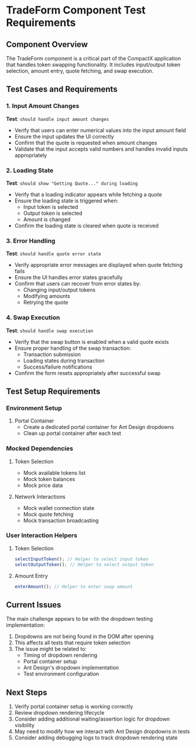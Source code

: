 # TradeForm Component Test Requirements

## Component Overview

The TradeForm component is a critical part of the CompactX application that handles token swapping functionality. It includes input/output token selection, amount entry, quote fetching, and swap execution.

## Test Cases and Requirements

### 1. Input Amount Changes

**Test**: `should handle input amount changes`

- Verify that users can enter numerical values into the input amount field
- Ensure the input updates the UI correctly
- Confirm that the quote is requested when amount changes
- Validate that the input accepts valid numbers and handles invalid inputs appropriately

### 2. Loading State

**Test**: `should show "Getting Quote..." during loading`

- Verify that a loading indicator appears while fetching a quote
- Ensure the loading state is triggered when:
  - Input token is selected
  - Output token is selected
  - Amount is changed
- Confirm the loading state is cleared when quote is received

### 3. Error Handling

**Test**: `should handle quote error state`

- Verify appropriate error messages are displayed when quote fetching fails
- Ensure the UI handles error states gracefully
- Confirm that users can recover from error states by:
  - Changing input/output tokens
  - Modifying amounts
  - Retrying the quote

### 4. Swap Execution

**Test**: `should handle swap execution`

- Verify that the swap button is enabled when a valid quote exists
- Ensure proper handling of the swap transaction:
  - Transaction submission
  - Loading states during transaction
  - Success/failure notifications
- Confirm the form resets appropriately after successful swap

## Test Setup Requirements

### Environment Setup

1. Portal Container
   - Create a dedicated portal container for Ant Design dropdowns
   - Clean up portal container after each test

### Mocked Dependencies

1. Token Selection

   - Mock available tokens list
   - Mock token balances
   - Mock price data

2. Network Interactions
   - Mock wallet connection state
   - Mock quote fetching
   - Mock transaction broadcasting

### User Interaction Helpers

1. Token Selection

   ```typescript
   selectInputToken(); // Helper to select input token
   selectOutputToken(); // Helper to select output token
   ```

2. Amount Entry
   ```typescript
   enterAmount(); // Helper to enter swap amount
   ```

## Current Issues

The main challenge appears to be with the dropdown testing implementation:

1. Dropdowns are not being found in the DOM after opening
2. This affects all tests that require token selection
3. The issue might be related to:
   - Timing of dropdown rendering
   - Portal container setup
   - Ant Design's dropdown implementation
   - Test environment configuration

## Next Steps

1. Verify portal container setup is working correctly
2. Review dropdown rendering lifecycle
3. Consider adding additional waiting/assertion logic for dropdown visibility
4. May need to modify how we interact with Ant Design dropdowns in tests
5. Consider adding debugging logs to track dropdown rendering state
